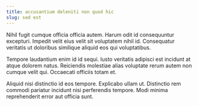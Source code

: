 ```yaml
---
title: accusantium deleniti non quod hic
slug: sed est
---
```


Nihil fugit cumque officia officia autem. Harum odit id consequuntur excepturi. Impedit velit eius velit sit voluptatem nihil id. Consequatur veritatis ut doloribus similique aliquid eos qui voluptatibus.

Tempore laudantium enim id id sequi. Iusto veritatis adipisci est incidunt at atque dolorem natus. Reiciendis molestiae alias voluptate rerum autem non cumque velit qui. Occaecati officiis totam et.

Aliquid nisi distinctio id eos tempore. Explicabo ullam ut. Distinctio rem commodi pariatur incidunt nisi perferendis tempore. Modi minima reprehenderit error aut officia sunt.
